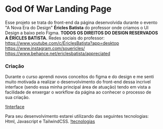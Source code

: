 # God Of War Landing Page
Esse projeto se trata do front-end da página desenvolvida durante o evento "A Nova Era do Design" **Éricles Batista** do professor  onde criamos o UI Design a baixo pelo Figma.
**TODOS OS DIREITOS DO DESIGN RESERVADOS A ÉRICLES BATISTA.** 
Redes sociais do professor:
https://www.youtube.com/c/ÉriclesBatista?app=desktop
https://www.instagram.com/souericles/
https://www.behance.net/ericlesbatista/appreciated


### Criação 
Durante o curso aprendi novos conceitos do figma e do design e me senti muito motivada a realizar o desenvolvimento do front-end dessa incrivel interface (sendo essa minha principal área de atuação) tendo em vista a facilidade de enxergar o workflow da página ao conhecer o processo de sua criação.

[!Interface](/assets//img/design/interface.png)

Para seu desenvolvimento estarei utilizando das seguintes tecnologias:
Html, Javascript e TailwindCSS.
[!tecnologias](/assets/img/design/tecnologias.png)



